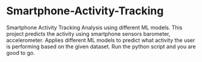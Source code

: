# Smartphone-Activity-Tracking
Smartphone Activity Tracking Analysis using different ML models. 
This project predicts the activity using smartphone sensors barometer, accelerometer. Applies different ML models to predict what activity the user is performing based on the given dataset.
Run the python script and you are good to go.

